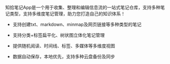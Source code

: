 
知拾笔记App是一个用于收集、整理和编辑信息流的一站式笔记仓库，支持多种笔记类型，支持多维度笔记管理，助力您打造自己的知识体系！

- 支持创建txt、markdown、minmap及网页链接等多种类型的笔记

- 支持分类+标签扁平化、树状图立体化笔记管理

- 提供随机阅读、时间线、标签、多媒体等多维度视图

- 数据自动保存，本地优先，支持多种云盘备份及同步

